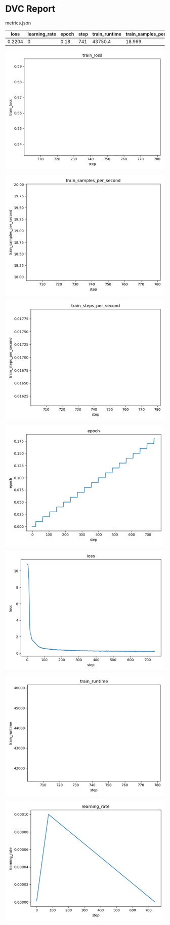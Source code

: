 # DVC Report

metrics.json

|   loss |   learning_rate |   epoch |   step |   train_runtime |   train_samples_per_second |   train_steps_per_second |   train_loss |
|--------|-----------------|---------|--------|-----------------|----------------------------|--------------------------|--------------|
| 0.2204 |               0 |    0.18 |    741 |         43750.4 |                     18.969 |                    0.017 |     0.563858 |

![static/train_loss](static/train_loss.png)

![static/train_samples_per_second](static/train_samples_per_second.png)

![static/train_steps_per_second](static/train_steps_per_second.png)

![static/epoch](static/epoch.png)

![static/loss](static/loss.png)

![static/train_runtime](static/train_runtime.png)

![static/learning_rate](static/learning_rate.png)

